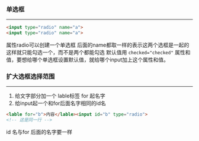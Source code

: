 ### 单选框
---
```html
<input type="radio" name="a">
<input type="radio" name="a">
```
属性radio可以创建一个单选框
后面的name都取一样的表示这两个选框是一起的
这样就只能勾选一个，而不是两个都能勾选
默认值用 `checked="checked"` 属性和值，要想给哪个单选框设置默认值，就给哪个input加上这个属性和值。

### 扩大选框选择范围
---
1. 给文字部分加一个 lable标签 for 起名字
2. 给input起一个和for后面名字相同的id名
```html
<lable for="b">内容</lable><input id="b" type="radio">
<!-- 这是同一行 -->
```
id 名与for 后面的名字要一样